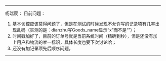 ------------------------------------------------------------------------------------------------------------------------------------------
杨瑞宸：
目前问题：
  1. 基本访控应该莫得问题了，但是在测试的时候发现不允许写的记录项有几率出现乱码（实测的是：dianzhu写Goods_name显示“x”而不是“”）；
  2. 时间戳加好了，目前的订单号就是当前系统时间（精确到秒），但是还没有加上用户和物流的唯一标识，具体长度也要下次讨论哈；
  3. 还没有加记录项先后顺序问题。
------------------------------------------------------------------------------------------------------------------------------------------


